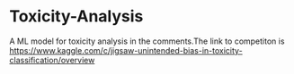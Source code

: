 # Toxicity-Analysis
A ML model for toxicity analysis in the comments.The link to competiton is 
https://www.kaggle.com/c/jigsaw-unintended-bias-in-toxicity-classification/overview
